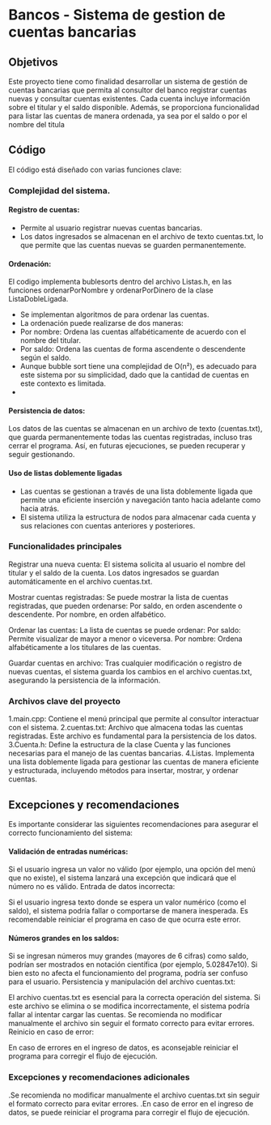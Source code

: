 # Bancos - Sistema de gestion de cuentas bancarias
## Objetivos
Este proyecto tiene como finalidad desarrollar un sistema de gestión de cuentas bancarias que permita al consultor del banco registrar cuentas nuevas y consultar cuentas existentes. Cada cuenta incluye información sobre el titular y el saldo disponible. Además, se proporciona funcionalidad para listar las cuentas de manera ordenada, ya sea por el saldo o por el nombre del titula

## Código
El código está diseñado con varias funciones clave:

### Complejidad del sistema.


#### Registro de cuentas: 
- Permite al usuario registrar nuevas cuentas bancarias. 
- Los datos ingresados se almacenan en el archivo de texto cuentas.txt, lo que permite que las cuentas nuevas se guarden permanentemente.
  
#### Ordenación: 
El codigo implementa bublesorts dentro del archivo Listas.h, en las funciones ordenarPorNombre y ordenarPorDinero de la clase ListaDobleLigada.

- Se implementan algoritmos de  para ordenar las cuentas.
- La ordenación puede realizarse de dos maneras:
- Por nombre: Ordena las cuentas alfabéticamente de acuerdo con el nombre del titular.
- Por saldo: Ordena las cuentas de forma ascendente o descendente según el saldo.
- Aunque bubble sort tiene una complejidad de O(n²), es adecuado para este sistema por su simplicidad, dado que la cantidad de cuentas en este contexto es limitada.
-
  
#### Persistencia de datos:
Los datos de las cuentas se almacenan en un archivo de texto (cuentas.txt), que guarda permanentemente todas las cuentas registradas, incluso tras cerrar el programa. Así, en futuras ejecuciones, se pueden recuperar y seguir gestionando.

#### Uso de listas doblemente ligadas
- Las cuentas se gestionan a través de una lista doblemente ligada que permite una eficiente inserción y navegación tanto hacia adelante como hacia atrás.
- El sistema utiliza la estructura de nodos para almacenar cada cuenta y sus relaciones con cuentas anteriores y posteriores.

### Funcionalidades principales

Registrar una nueva cuenta:
  El sistema solicita al usuario el nombre del titular y el saldo de la cuenta.
  Los datos ingresados se guardan automáticamente en el archivo cuentas.txt.
  
Mostrar cuentas registradas:
  Se puede mostrar la lista de cuentas registradas, que pueden ordenarse:
  Por saldo, en orden ascendente o descendente.
  Por nombre, en orden alfabético.
  
Ordenar las cuentas:
  La lista de cuentas se puede ordenar:
  Por saldo: Permite visualizar de mayor a menor o viceversa.
  Por nombre: Ordena alfabéticamente a los titulares de las cuentas.
  
Guardar cuentas en archivo:
Tras cualquier modificación o registro de nuevas cuentas, el sistema guarda los cambios en el archivo cuentas.txt, asegurando la persistencia de la información.

### Archivos clave del proyecto

1.main.cpp: Contiene el menú principal que permite al consultor interactuar con el sistema.
2.cuentas.txt: Archivo que almacena todas las cuentas registradas. Este archivo es fundamental para la persistencia de los datos.
3.Cuenta.h: Define la estructura de la clase Cuenta y las funciones necesarias para el manejo de las cuentas bancarias.
4.Listas. Implementa una lista doblemente ligada para gestionar las cuentas de manera eficiente y estructurada, incluyendo métodos para insertar, mostrar, y ordenar cuentas.


## Excepciones y recomendaciones
Es importante considerar las siguientes recomendaciones para asegurar el correcto funcionamiento del sistema:

#### Validación de entradas numéricas:

  Si el usuario ingresa un valor no válido (por ejemplo, una opción del menú que no existe), el sistema lanzará una excepción que indicará que el número no es válido.
  Entrada de datos incorrecta:

  Si el usuario ingresa texto donde se espera un valor numérico (como el saldo), el sistema podría fallar o comportarse de manera inesperada. Es recomendable reiniciar el programa en caso de que ocurra este error.  
#### Números grandes en los saldos:

  Si se ingresan números muy grandes (mayores de 6 cifras) como saldo, podrían ser mostrados en notación científica (por ejemplo, 5.02847e10). Si bien esto no afecta el funcionamiento del programa, podría ser confuso para el usuario.
  Persistencia y manipulación del archivo cuentas.txt:
  
  El archivo cuentas.txt es esencial para la correcta operación del sistema. Si este archivo se elimina o se modifica incorrectamente, el sistema podría fallar al intentar cargar las cuentas.
  Se recomienda no modificar manualmente el archivo sin seguir el formato correcto para evitar errores.
  Reinicio en caso de error:

En caso de errores en el ingreso de datos, es aconsejable reiniciar el programa para corregir el flujo de ejecución.

### Excepciones y recomendaciones adicionales
.Se recomienda no modificar manualmente el archivo cuentas.txt sin seguir el formato correcto para evitar errores.
.En caso de error en el ingreso de datos, se puede reiniciar el programa para corregir el flujo de ejecución.

  
 


    
